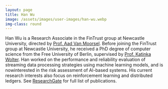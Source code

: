 ```yaml
---
layout: page
title: Han Wu
image: /assets/images/user-images/han-wu.webp
img-class: round
---
```

Han Wu is a Research Associate in the FinTrust group at Newcastle University, directed by [Prof. Aad Van Moorsel](https://www.ncl.ac.uk/computing/staff/profile/aadvanmoorsel.html). Before joining the FinTrust group at Newcastle University, he received a PhD degree of computer science from the Free University of Berlin, supervised by [Prof. Katinka Wolter](https://www.mi.fu-berlin.de/inf/groups/ag-tech/staff/0Current/wolter.html). Han worked on the performance and reliability evaluation of streaming data processing strategies using machine learning models, and is nowinterested in the risk assessment of AI-based systems. His current research interests also focus on reinforcement learning and distributed ledgers. See [ResearchGate](https://www.researchgate.net/profile/Han-Wu-28/publications) for full list of publications.